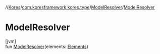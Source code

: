 //[Kores](../../../index.md)/[com.koresframework.kores.type](../index.md)/[ModelResolver](index.md)/[ModelResolver](-model-resolver.md)

# ModelResolver

[jvm]\
fun [ModelResolver](-model-resolver.md)(elements: [Elements](https://docs.oracle.com/javase/8/docs/api/javax/lang/model/util/Elements.html))

